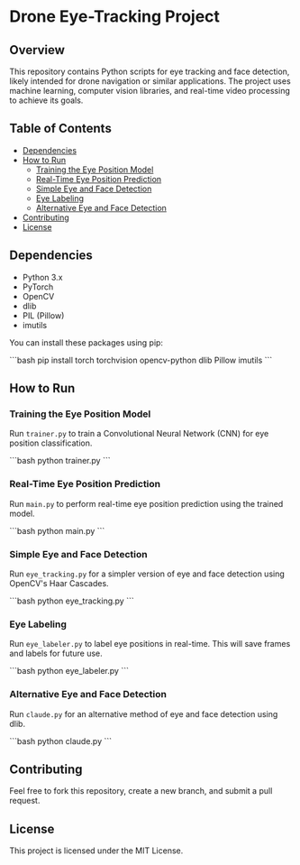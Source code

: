 # Drone Eye-Tracking Project

## Overview

This repository contains Python scripts for eye tracking and face detection, likely intended for drone navigation or similar applications. The project uses machine learning, computer vision libraries, and real-time video processing to achieve its goals.

## Table of Contents

- [Dependencies](#dependencies)
- [How to Run](#how-to-run)
  - [Training the Eye Position Model](#training-the-eye-position-model)
  - [Real-Time Eye Position Prediction](#real-time-eye-position-prediction)
  - [Simple Eye and Face Detection](#simple-eye-and-face-detection)
  - [Eye Labeling](#eye-labeling)
  - [Alternative Eye and Face Detection](#alternative-eye-and-face-detection)
- [Contributing](#contributing)
- [License](#license)

## Dependencies

- Python 3.x
- PyTorch
- OpenCV
- dlib
- PIL (Pillow)
- imutils

You can install these packages using pip:

\```bash
pip install torch torchvision opencv-python dlib Pillow imutils
\```

## How to Run

### Training the Eye Position Model

Run `trainer.py` to train a Convolutional Neural Network (CNN) for eye position classification.

\```bash
python trainer.py
\```

### Real-Time Eye Position Prediction

Run `main.py` to perform real-time eye position prediction using the trained model.

\```bash
python main.py
\```

### Simple Eye and Face Detection

Run `eye_tracking.py` for a simpler version of eye and face detection using OpenCV's Haar Cascades.

\```bash
python eye_tracking.py
\```

### Eye Labeling

Run `eye_labeler.py` to label eye positions in real-time. This will save frames and labels for future use.

\```bash
python eye_labeler.py
\```

### Alternative Eye and Face Detection

Run `claude.py` for an alternative method of eye and face detection using dlib.

\```bash
python claude.py
\```

## Contributing

Feel free to fork this repository, create a new branch, and submit a pull request.

## License

This project is licensed under the MIT License.

